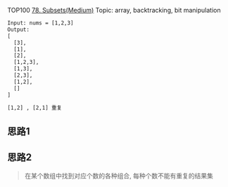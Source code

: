 TOP100
[78. Subsets(Medium)](https://leetcode.com/problems/subsets/)
Topic: array, backtracking, bit manipulation

```html
Input: nums = [1,2,3]
Output:
[
  [3],
  [1],
  [2],
  [1,2,3],
  [1,3],
  [2,3],
  [1,2],
  []
]

[1,2] , [2,1] 重复
```

## 思路1

## 思路2

> 在某个数组中找到对应个数的各种组合, 每种个数不能有重复的结果集